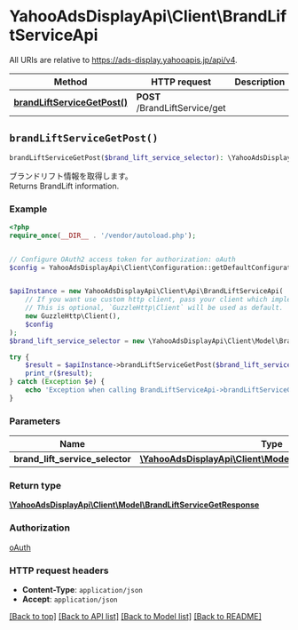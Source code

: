 # YahooAdsDisplayApi\Client\BrandLiftServiceApi

All URIs are relative to https://ads-display.yahooapis.jp/api/v4.

Method | HTTP request | Description
------------- | ------------- | -------------
[**brandLiftServiceGetPost()**](BrandLiftServiceApi.md#brandLiftServiceGetPost) | **POST** /BrandLiftService/get | 


## `brandLiftServiceGetPost()`

```php
brandLiftServiceGetPost($brand_lift_service_selector): \YahooAdsDisplayApi\Client\Model\BrandLiftServiceGetResponse
```



<div lang=\"ja\">ブランドリフト情報を取得します。</div> <div lang=\"en\">Returns BrandLift information.</div>

### Example

```php
<?php
require_once(__DIR__ . '/vendor/autoload.php');


// Configure OAuth2 access token for authorization: oAuth
$config = YahooAdsDisplayApi\Client\Configuration::getDefaultConfiguration()->setAccessToken('YOUR_ACCESS_TOKEN');


$apiInstance = new YahooAdsDisplayApi\Client\Api\BrandLiftServiceApi(
    // If you want use custom http client, pass your client which implements `GuzzleHttp\ClientInterface`.
    // This is optional, `GuzzleHttp\Client` will be used as default.
    new GuzzleHttp\Client(),
    $config
);
$brand_lift_service_selector = new \YahooAdsDisplayApi\Client\Model\BrandLiftServiceSelector(); // \YahooAdsDisplayApi\Client\Model\BrandLiftServiceSelector

try {
    $result = $apiInstance->brandLiftServiceGetPost($brand_lift_service_selector);
    print_r($result);
} catch (Exception $e) {
    echo 'Exception when calling BrandLiftServiceApi->brandLiftServiceGetPost: ', $e->getMessage(), PHP_EOL;
}
```

### Parameters

Name | Type | Description  | Notes
------------- | ------------- | ------------- | -------------
 **brand_lift_service_selector** | [**\YahooAdsDisplayApi\Client\Model\BrandLiftServiceSelector**](../Model/BrandLiftServiceSelector.md)|  | [optional]

### Return type

[**\YahooAdsDisplayApi\Client\Model\BrandLiftServiceGetResponse**](../Model/BrandLiftServiceGetResponse.md)

### Authorization

[oAuth](../../README.md#oAuth)

### HTTP request headers

- **Content-Type**: `application/json`
- **Accept**: `application/json`

[[Back to top]](#) [[Back to API list]](../../README.md#endpoints)
[[Back to Model list]](../../README.md#models)
[[Back to README]](../../README.md)
